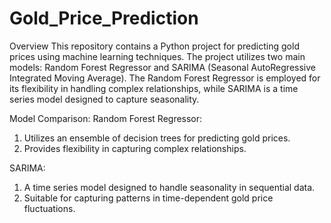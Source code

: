 # Gold_Price_Prediction
Overview
This repository contains a Python project for predicting gold prices using machine learning techniques. The project utilizes two main models: Random Forest Regressor and SARIMA (Seasonal AutoRegressive Integrated Moving Average). The Random Forest Regressor is employed for its flexibility in handling complex relationships, while SARIMA is a time series model designed to capture seasonality.

Model Comparison: 
Random Forest Regressor:
1. Utilizes an ensemble of decision trees for predicting gold prices.
2. Provides flexibility in capturing complex relationships.

SARIMA:
1. A time series model designed to handle seasonality in sequential data.
2. Suitable for capturing patterns in time-dependent gold price fluctuations.
